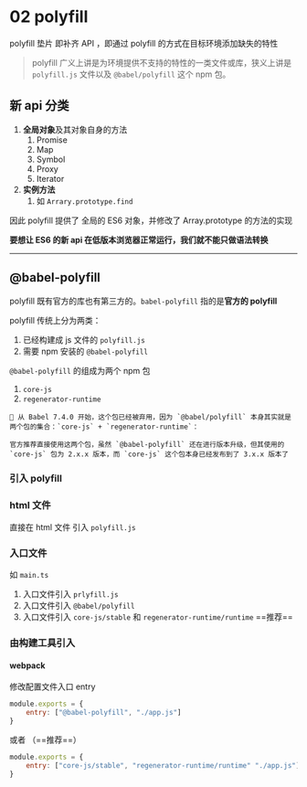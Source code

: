 # 02 polyfill

polyfill 垫片 即补齐 API ，即通过 polyfill 的方式在目标环境添加缺失的特性

> polyfill 广义上讲是为环境提供不支持的特性的一类文件或库，狭义上讲是 `polyfill.js` 文件以及 `@babel/polyfill` 这个 npm 包。

## 新 api 分类

1. **全局对象**及其对象自身的方法
	1. Promise
	2. Map
	3. Symbol
	4. Proxy
	5. Iterator
2. **实例方法**
	1. 如 `Arrary.prototype.find`

因此 polyfill 提供了 全局的 ES6 对象，并修改了 Array.prototype 的方法的实现

**要想让 ES6 的新 api 在低版本浏览器正常运行，我们就不能只做语法转换**

---

## @babel-polyfill

polyfill 既有官方的库也有第三方的。`babel-polyfill` 指的是**官方的 polyfill** 

polyfill 传统上分为两类：

1. 已经构建成 js 文件的 `polyfill.js`
2. 需要 npm 安装的 `@babel-polyfill`

`@babel-polyfill` 的组成为两个 npm 包

1. `core-js`
2. `regenerator-runtime`

```ad-warning
🚨 从 Babel 7.4.0 开始，这个包已经被弃用，因为 `@babel/polyfill` 本身其实就是两个包的集合：`core-js` + `regenerator-runtime`：

官方推荐直接使用这两个包，虽然 `@babel-polyfill` 还在进行版本升级，但其使用的 `core-js` 包为 2.x.x 版本，而 `core-js` 这个包本身已经发布到了 3.x.x 版本了
```


### 引入 polyfill

### html 文件

直接在 html 文件 引入  `polyfill.js`

### 入口文件

如 `main.ts`

1. 入口文件引入 `prlyfill.js`
2. 入口文件引入 `@babel/polyfill`
3. 入口文件引入 `core-js/stable` 和 `regenerator-runtime/runtime`  ==推荐==

### 由构建工具引入

#### webpack

修改配置文件入口 entry

```js
module.exports = {
	entry: ["@babel-polyfill", "./app.js"]
}
```

或者 （==推荐==）

```js
module.exports = {
	entry: ["core-js/stable", "regenerator-runtime/runtime" "./app.js"]
}
```